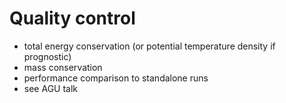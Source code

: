 # Quality control

- total energy conservation (or potential temperature density if prognostic)
- mass conservation
- performance comparison to standalone runs
- see AGU talk